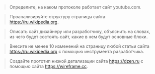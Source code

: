 >Определите, на каком протоколе работает сайт youtube.com.

>Проанализируйте структуру страницы сайта https://ru.wikipedia.org.

>Описать сайт дизайнеру или разработчику, объяснить на словах, из чего будет состоять сайт, какие в нем будут основные блоки. 

>Внесите не менее 10 изменений на страницу любой статьи сайта https://ru.wikipedia.org с помощью инструмента разработчика.

>Создайте прототип низкой детализации сайта https://dzen.ru с помощью сайта https://wireframe.cc.